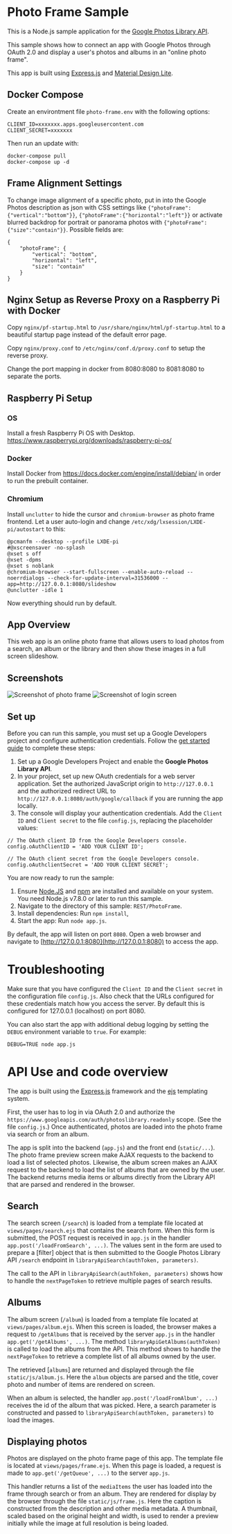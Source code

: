 # Photo Frame Sample

This is a Node.js sample application for the [Google Photos Library API](https://developers.google.com/photos).

This sample shows how to connect an app with Google Photos through OAuth 2.0 and display a user's photos and albums in an "online photo frame".

This app is built using [Express.js](https://expressjs.com/) and [Material Design Lite](https://getmdl.io/).

## Docker Compose

Create an environtment file `photo-frame.env` with the following options:

```
CLIENT_ID=xxxxxxx.apps.googleusercontent.com
CLIENT_SECRET=xxxxxxx
```

Then run an update with:

```
docker-compose pull
docker-compose up -d
```

## Frame Alignment Settings
To change image alignment of a specific photo, put in into the Google Photos description as json with CSS settings like `{"photoFrame":{"vertical":"bottom"}}`,  `{"photoFrame":{"horizontal":"left"}}` or activate blurred backdrop for portrait or panorama photos with `{"photoFrame":{"size":"contain"}}`.
Possible fields are:

```
{
    "photoFrame": {
        "vertical": "bottom",
        "horizontal": "left",
        "size": "contain"
    }
}
```

## Nginx Setup as Reverse Proxy on a Raspberry Pi with Docker

Copy `nginx/pf-startup.html` to `/usr/share/nginx/html/pf-startup.html` to a beautiful startup page instead of the default error page.

Copy `nginx/proxy.conf` to `/etc/nginx/conf.d/proxy.conf` to setup the reverse proxy.

Change the port mapping in docker from 8080:8080 to 8081:8080 to separate the ports.

## Raspberry Pi Setup

### OS

Install a fresh Raspberry Pi OS with Desktop. <https://www.raspberrypi.org/downloads/raspberry-pi-os/>

### Docker

Install Docker from <https://docs.docker.com/engine/install/debian/> in order to run the prebuilt container.

### Chromium

Install `unclutter` to hide the cursor and `chromium-browser` as photo frame frontend.
Let a user auto-login and change `/etc/xdg/lxsession/LXDE-pi/autostart` to this:
```@lxpanel --profile LXDE-pi
@pcmanfm --desktop --profile LXDE-pi
#@xscreensaver -no-splash
@xset s off
@xset -dpms
@xset s noblank
@chromium-browser --start-fullscreen --enable-auto-reload --noerrdialogs --check-for-update-interval=31536000 --app=http://127.0.0.1:8080/slideshow
@unclutter -idle 1
```

Now everything should run by default.

## App Overview
This web app is an online photo frame that allows users to load photos from a search, an album or the library and then show these images in a full screen slideshow.

## Screenshots
![Screenshot of photo frame](images/preview.png)
![Screenshot of login screen](images/login.png)

## Set up
Before you can run this sample, you must set up a Google Developers project and configure authentication credentials. Follow the
[get started guide](https://developers.google.com/photos/library/guides/get-started) to complete these steps:
1. Set up a Google Developers Project and enable the **Google Photos Library API**.
1. In your project, set up new OAuth credentials for a web server application. Set the authorized JavaScript origin to `http://127.0.0.1` and the authorized redirect URL to `http://127.0.0.1:8080/auth/google/callback` if you are running the app locally.
1. The console will display your authentication credentials. Add the `Client ID` and `Client secret` to the file `config.js`, replacing the placeholder values:
```
// The OAuth client ID from the Google Developers console.
config.oAuthClientID = 'ADD YOUR CLIENT ID';

// The OAuth client secret from the Google Developers console.
config.oAuthclientSecret = 'ADD YOUR CLIENT SECRET';
```

You are now ready to run the sample:
1. Ensure [Node.JS](https://nodejs.org/) and [npm](https://www.npmjs.com/) are installed and available on your system. You need Node.js v7.8.0 or later to run this sample.
1. Navigate to the directory of this sample: `REST/PhotoFrame`.
1. Install dependencies: Run `npm install`,
1. Start the app: Run `node app.js`.

By default, the app will listen on port `8080`. Open a web browser and navigate to [http://127.0.0.1:8080](http://127.0.0.1:8080) to access the app.

# Troubleshooting
Make sure that you have configured the `Client ID` and the `Client secret` in the configuration file `config.js`.
Also check that the URLs configured for these credentials match how you access the server. By default this is configured for 127.0.0.1 (localhost) on port 8080.

You can also start the app with additional debug logging by setting the `DEBUG` environment variable to `true`. For example:
```
DEBUG=TRUE node app.js
```

# API Use and code overview
The app is built using the [Express.js](https://expressjs.com/) framework and the [ejs](http://ejs.co/) templating system.

First, the user has to log in via OAuth 2.0 and authorize the `https://www.googleapis.com/auth/photoslibrary.readonly` scope. (See the file `config.js`.)
Once authenticated, photos are loaded into the photo frame via search or from an album.

The app is split into the backend (`app.js`) and the front end (`static/...`). The photo frame preview screen make AJAX requests to the backend to load a list of selected photos. Likewise, the album screen makes an AJAX request to the backend to load the list of albums that are owned by the user. The backend returns media items or albums directly from the Library API that are parsed and rendered in the browser.

## Search
The search screen (`/search`) is loaded from a template file located at `views/pages/search.ejs` that contains the search form.
When this form is submitted, the POST request is received in `app.js` in the handler `app.post('/loadFromSearch', ...)`. The values sent in the form are used to prepare a [filter] object that is then submitted to the Google Photos Library API `/search` endpoint in `libraryApiSearch(authToken, parameters)`.

The call to the API in `libraryApiSearch(authToken, parameters)` shows how to handle the `nextPageToken` to retrieve multiple pages of search results.

## Albums
The album screen (`/album`)  is loaded from a template file located at `views/pages/album.ejs`. When this screen is loaded, the browser makes a request to `/getAlbums` that is received by the server `app.js` in the handler `app.get('/getAlbums', ...)`.
The method `libraryApiGetAlbums(authToken)` is called to load the albums from the API. This method shows to handle the `nextPageToken` to retrieve a complete list of all albums owned by the user.

The retrieved [`albums`] are returned and displayed through the file `static/js/album.js`. Here the `album` objects are parsed and the title, cover photo and number of items are rendered on screen.

When an album is selected, the handler `app.post('/loadFromAlbum', ...)` receives the id of the album that was picked. Here, a search parameter is constructed and passed to `libraryApiSearch(authToken, parameters)` to load the images.

## Displaying photos
Photos are displayed on the photo frame page of this app. The template file is located at `views/pages/frame.ejs`. When this page is loaded, a request is made to `app.get('/getQueue', ...)` to the server `app.js`.

This handler returns a list of the `mediaItems` the user has loaded into the frame through search or from an album. They are rendered for display by the browser through the file `static/js/frame.js`. Here the caption is constructed from the description and other media metadata. A thumbnail, scaled based on the original height and width, is used to render a preview initially while the image at full resolution is being loaded.
